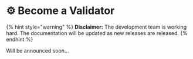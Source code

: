 # ⚙ Become a Validator

{% hint style="warning" %}
**Disclaimer:** The development team is working hard. The documentation will be updated as new releases are released.
{% endhint %}

Will be announced soon...
